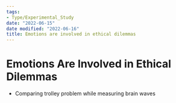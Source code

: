 ```yaml
---
tags:
- Type/Experimental_Study
date: "2022-06-15"
date modified: "2022-06-16"
title: Emotions are involved in ethical dilemmas
---
```


# Emotions Are Involved in Ethical Dilemmas
- Comparing trolley problem while measuring brain waves
